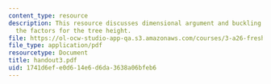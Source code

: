 ```yaml
---
content_type: resource
description: This resource discusses dimensional argument and buckling argument as
  the factors for the tree height.
file: https://ol-ocw-studio-app-qa.s3.amazonaws.com/courses/3-a26-freshman-seminar-the-nature-of-engineering-fall-2005/1741d6efe0d614e6d6da3638a06bfeb6_handout3.pdf
file_type: application/pdf
resourcetype: Document
title: handout3.pdf
uid: 1741d6ef-e0d6-14e6-d6da-3638a06bfeb6
---
```

